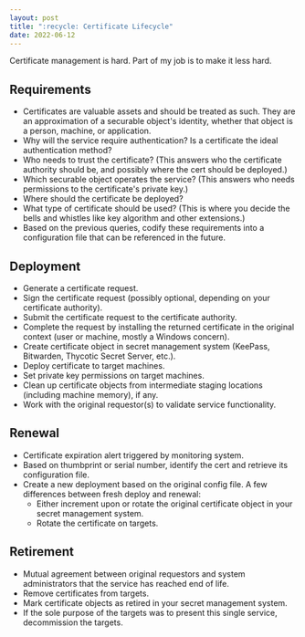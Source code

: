 ```yaml
---
layout: post
title: ":recycle: Certificate Lifecycle"
date: 2022-06-12
---
```

Certificate management is hard. Part of my job is to make it less hard.

## Requirements

- Certificates are valuable assets and should be treated as such. They are an approximation of a securable object's identity, whether that object is a person, machine, or application.
- Why will the service require authentication? Is a certificate the ideal authentication method?
- Who needs to trust the certificate? (This answers who the certificate authority should be, and possibly where the cert should be deployed.)
- Which securable object operates the service? (This answers who needs permissions to the certificate's private key.)
- Where should the certificate be deployed?
- What type of certificate should be used? (This is where you decide the bells and whistles like key algorithm and other extensions.)
- Based on the previous queries, codify these requirements into a configuration file that can be referenced in the future.

## Deployment

- Generate a certificate request.
- Sign the certificate request (possibly optional, depending on your certificate authority).
- Submit the certificate request to the certificate authority.
- Complete the request by installing the returned certificate in the original context (user or machine, mostly a Windows concern).
- Create certificate object in secret management system (KeePass, Bitwarden, Thycotic Secret Server, etc.).
- Deploy certificate to target machines.
- Set private key permissions on target machines.
- Clean up certificate objects from intermediate staging locations (including machine memory), if any.
- Work with the original requestor(s) to validate service functionality.

## Renewal

- Certificate expiration alert triggered by monitoring system.
- Based on thumbprint or serial number, identify the cert and retrieve its configuration file.
- Create a new deployment based on the original config file. A few differences between fresh deploy and renewal:
  - Either increment upon or rotate the original certificate object in your secret management system.
  - Rotate the certificate on targets.

## Retirement

- Mutual agreement between original requestors and system administrators that the service has reached end of life.
- Remove certificates from targets.
- Mark certificate objects as retired in your secret management system.
- If the sole purpose of the targets was to present this single service, decommission the targets.

